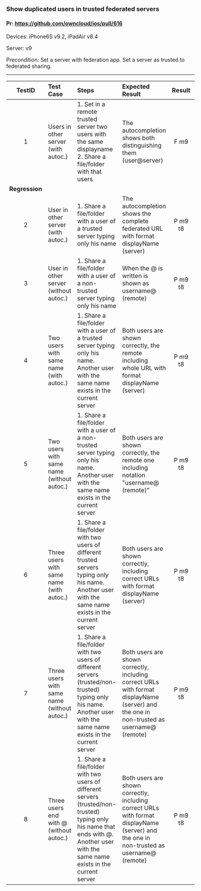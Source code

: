 ###  Show duplicated users in trusted federated servers 

#### Pr: https://github.com/owncloud/ios/pull/616 

Devices: iPhone6S v9.2, iPadAir v8.4

Server: v9

Precondition: Set a server with federation app. Set a server as trusted to federated sharing.

---

 
| TestID | Test Case | Steps | Expected Result | Result | Related Comment |
| :-----: | :------- | :---- | :-------------- | :----: | :-------------- |
| 1 | Users in other server (with autoc.)| 1. Set in a remote trusted server two users with the same displayname<br> 2. Share a file/folder with that users| The autocompletion shows both distinguishing them (user@server)| F m9 | In share view the users are not being distinguished |
|**Regression**||||||
| 2 | User in other server (with autoc.)|  1. Share a file/folder with a user of a trusted server typing only his name| The autocompletion shows the complete federated URL with format displayName (server)| P m9 t8||
| 3 | User in other server (without autoc.) |  1. Share a file/folder with a user of a non-trusted server typing only his name| When the @ is written is shown as username@ (remote)| P m9 t8||
| 4 | Two users with same name  (with autoc.) |  1. Share a file/folder with a user of a trusted server typing only his name. Another user with the same name exists in the current server| Both users are shown correctly, the remote including whole URL with format displayName (server)| P m9 t8||
| 5 | Two users with same name  (without autoc.) |  1. Share a file/folder with a user of a non-trusted server typing only his name. Another user with the same name exists in the current server| Both users are shown correctly, the remote one including notation "username@ (remote)"| P m9 t8||
| 6 | Three users with same name  (with autoc.) |  1. Share a file/folder with two users of different trusted servers typing only his name. Another user with the same name exists in the current server| Both users are shown correctly, including correct URLs with format displayName (server)| P m9 t8||
| 7 | Three users with same name  (without autoc.) |  1. Share a file/folder with two users of different servers (trusted/non-trusted) typing only his name. Another user with the same name exists in the current server| Both users are shown correctly, including correct URLs with format displayName (server) and the one in non-trusted as username@ (remote)| P m9 t8||
| 8 | Three users end with @ (without autoc.) |  1. Share a file/folder with two users of different servers (trusted/non-trusted) typing only his name that ends with @. Another user with the same name exists in the current server| Both users are shown correctly, including correct URLs  with format displayName (server) and the one in non-trusted as username@ (remote)| P m9 t8||

